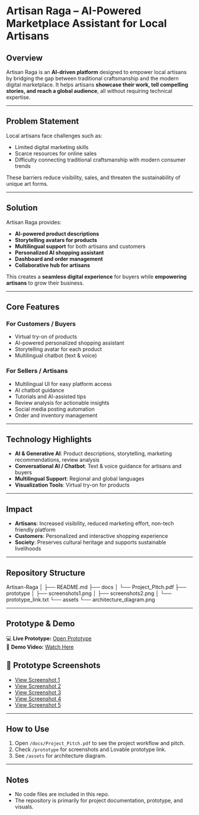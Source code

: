 # Artisan Raga – AI-Powered Marketplace Assistant for Local Artisans

## **Overview**
Artisan Raga is an **AI-driven platform** designed to empower local artisans by bridging the gap between traditional craftsmanship and the modern digital marketplace. It helps artisans **showcase their work, tell compelling stories, and reach a global audience**, all without requiring technical expertise.

---

## **Problem Statement**
Local artisans face challenges such as:

- Limited digital marketing skills  
- Scarce resources for online sales  
- Difficulty connecting traditional craftsmanship with modern consumer trends  

These barriers reduce visibility, sales, and threaten the sustainability of unique art forms.

---

## **Solution**
Artisan Raga provides:

- **AI-powered product descriptions**  
- **Storytelling avatars for products**  
- **Multilingual support** for both artisans and customers  
- **Personalized AI shopping assistant**  
- **Dashboard and order management**  
- **Collaborative hub for artisans**

This creates a **seamless digital experience** for buyers while **empowering artisans** to grow their business.

---

## **Core Features**

### **For Customers / Buyers**
- Virtual try-on of products  
- AI-powered personalized shopping assistant  
- Storytelling avatar for each product  
- Multilingual chatbot (text & voice)

### **For Sellers / Artisans**
- Multilingual UI for easy platform access  
- AI chatbot guidance  
- Tutorials and AI-assisted tips  
- Review analysis for actionable insights  
- Social media posting automation  
- Order and inventory management

---

## **Technology Highlights**
- **AI & Generative AI**: Product descriptions, storytelling, marketing recommendations, review analysis  
- **Conversational AI / Chatbot**: Text & voice guidance for artisans and buyers  
- **Multilingual Support**: Regional and global languages  
- **Visualization Tools**: Virtual try-on for products  

---

## **Impact**
- **Artisans**: Increased visibility, reduced marketing effort, non-tech friendly platform  
- **Customers**: Personalized and interactive shopping experience  
- **Society**: Preserves cultural heritage and supports sustainable livelihoods  

---

## **Repository Structure**  

Artisan-Raga
│
├── README.md
├── docs
│ └── Project_Pitch.pdf
├── prototype
│ ├── screenshots1.png
│ ├── screenshots2.png
│ └── prototype_link.txt
└── assets
└── architecture_diagram.png


---

## **Prototype & Demo**
💻 **Live Prototype:** [Open Prototype](https://arten-connect-ai.lovable.app/)  
🎥 **Demo Video:** [Watch Here](https://drive.google.com/drive/folders/1DDEdMWLsOfsnNaE_j2rY5b7RDpBZUzN8?usp=drive_link)  

## 📸 Prototype Screenshots  

- [View Screenshot 1](prototype/screenshot1.jpeg)  
- [View Screenshot 2](prototype/screenshot2.jpeg)  
- [View Screenshot 3](prototype/screenshot3.jpeg)  
- [View Screenshot 4](prototype/screenshot4.jpeg)  
- [View Screenshot 5](prototype/screenshot5.jpeg)
---

## **How to Use**
1. Open `/docs/Project_Pitch.pdf` to see the project workflow and pitch.  
2. Check `/prototype` for screenshots and Lovable prototype link.  
3. See `/assets` for architecture diagram.

---

## **Notes**
- No code files are included in this repo.  
- The repository is primarily for project documentation, prototype, and visuals.

